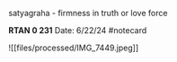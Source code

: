 satyagraha - firmness in truth or love force


**RTAN 0 231** 
Date: 6/22/24
 #notecard

![[files/processed/IMG_7449.jpeg]]